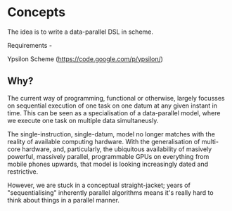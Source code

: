 # Concepts #

The idea is to write a data-parallel DSL in scheme.

Requirements -

Ypsilon Scheme (https://code.google.com/p/ypsilon/)

## Why? ##

The current way of programming, functional or otherwise, largely focusses on sequential execution of one task on one datum at any given instant in time.  This can be seen as a specialisation of a data-parallel model, where we execute one task on multiple data simultaneusly.

The single-instruction, single-datum, model no longer matches with the reality of available computing hardware.  With the generalisation of multi-core hardware, and, particularly, the ubiquitous availability of masively powerful, massively parallel, programmable GPUs on everything from mobile phones upwards, that model is looking increasingly dated and restrictive.

However, we are stuck in a conceptual straight-jacket; years of "sequentialising" inherently parallel algorithms means it's really hard to think about things in a parallel manner.  
